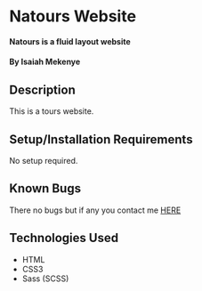 # Natours Website
#### Natours is a fluid layout website
#### By **Isaiah Mekenye**
## Description
This is a tours website.
## Setup/Installation Requirements
No setup required.
## Known Bugs
There no bugs but if any you contact me <a href="https://github.com/imekenye/natours-projects/issues/new">HERE</a>
## Technologies Used
* HTML
* CSS3
* Sass (SCSS)
